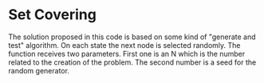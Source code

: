 # Set Covering
The solution proposed in this code is based on some kind of "generate and test" algorithm. On each state the next node is selected randomly. The function receives two parameters. First one is an N which is the number related to the creation of the problem. The second number is a seed for the random generator.